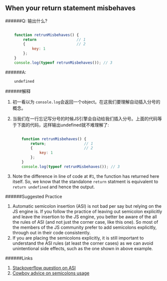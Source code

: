 ## When your return statement misbehaves

######Q: 输出什么?


```js
	
	function retrunMisbehaves() {
    	return					// 1
    	{						// 2
        	key: 1
    	};
	}
	console.log(typeof retrunMisbehaves());	// 3
```
######A: 

```
	undefined
```

######解释

1. 初一看以为 `console.log`会返回一个object。在这我们要理解自动插入分号的概念。
2. 当我们在一行忘记写分号的时候JS引擎会自动给我们插入分号。上面的代码等于下面的代码，这样输出undefined就不难理解了:
	
	```js
		
		function retrunMisbehaves() {
    		return;					// 1
    		{						// 2
        		key: 1
	    	};
		}
		console.log(typeof retrunMisbehaves());	// 3
	```
3. Note the difference in line of code at #`1`, the function has returned here itself. So, we know that the standalone `return` statment is equivalent to `return undefined` and hence the output.

######Suggested Practice

1. Automatic semicolon insertion (ASI) is not bad per say but relying on the JS engine is. If you follow the practice of leaving out semicolon explicitly and leave the insertion to the JS engine, you better be aware of the all the rules of ASI (and not just the corner case, like this one). So most of the members of the JS community prefer to add semicolons explicitly, through out in their code consistently. 
2. If you are placing the semicolons explicitly, it is still important to understand the ASI rules (at least the corner cases) as we can avoid unintentional side effects, such as the one shown in above example.

######Links
1. [Stackoverflow question on ASI](http://stackoverflow.com/questions/2846283/what-are-the-rules-for-javascripts-automatic-semicolon-insertion-asi)
2. [Cowboy advice on semicolons usage](http://benalman.com/news/2013/01/advice-javascript-semicolon-haters/)

